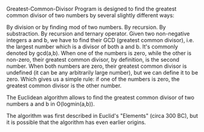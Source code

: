 Greatest-Common-Divisor
Program is designed to find the greatest common divisor of two numbers by several slightly different ways:

By division or by finding mod of two numbers.
By recursion.
By substraction.
By recursion and ternary operator.
Given two non-negative integers a and b, we have to find their GCD (greatest common divisor), i.e. the largest number which is a divisor of both a and b. It's commonly denoted by gcd(a,b). When one of the numbers is zero, while the other is non-zero, their greatest common divisor, by definition, is the second number. When both numbers are zero, their greatest common divisor is undefined (it can be any arbitrarily large number), but we can define it to be zero. Which gives us a simple rule: if one of the numbers is zero, the greatest common divisor is the other number.

The Euclidean algorithm allows to find the greatest common divisor of two numbers a and b in O(logmin(a,b)).

The algorithm was first described in Euclid's "Elements" (circa 300 BC), but it is possible that the algorithm has even earlier origins.
